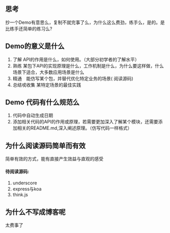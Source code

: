 ## 思考
抄一个Demo有意思么，复制不就完事了么，为什么这么费劲，练手么，是的。是比练手还简单的练习么?

## Demo的意义是什么
1. 了解  API的作用是什么，如何使用。（大部分初学者的了解水平）
2. 熟练  某包下API的实现原理是什么，工作机制是什么，为什么要这样做，什么场景下适合，大多数应用场景是什么
3. 精通　能仿写某个包，并替代优化特定业务的场景( 阅读源码)
4. 总结戓收集 某特定场景的最佳实践

## Demo 代码有什么规范么
1. 代码中自动生成日期
2. 添加相关代码的API的作用或原理，若需要更加深入了解某个模块，还需要添加相关的README.md,深入阐述原理。（仿写代码一样格式）

## 为什么阅读源码简单而有效
简单有效的方式，能有直接产生效益与直观的感受

#### 待阅读源码:
1. underscore
2. express与koa
3. think.js

## 为什么不写成博客呢
太费事了


